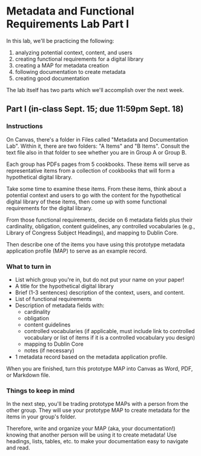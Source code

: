 # Metadata and Functional Requirements Lab Part I
In this lab, we'll be practicing the following:
1. analyzing potential context, content, and users
2. creating functional requirements for a digital library
3. creating a MAP for metadata creation
4. following documentation to create metadata
4. creating good documentation

The lab itself has two parts which we'll accomplish over the next week. 
## Part I (in-class Sept. 15; due 11:59pm Sept. 18)
### Instructions
On Canvas, there's a folder in Files called "Metadata and Documentation Lab". Within it, there are two folders: "A Items" and "B Items". Consult the text file also in that folder to see whether you are in Group A or Group B. 

Each group has PDFs pages from 5 cookbooks. These items will serve as representative items from a collection of cookbooks that will form a hypothetical digital library. 

Take some time to examine these items. From these items, think about a potential context and users to go with the content for the hypothetical digital library of these items, then come up with some functional requirements for the digital library. 

From those functional requirements, decide on 6 metadata fields plus their cardinality, obligation, content guidelines, any controlled vocabularies (e.g., Library of Congress Subject Headings), and mapping to Dublin Core. 

Then describe one of the items you have using this prototype metadata application profile (MAP) to serve as an example record. 

### What to turn in
- List which group you're in, but do not put your name on your paper!
- A title for the hypothetical digital library
- Brief (1-3 sentences) description of the context, users, and content.
- List of functional requirements
- Description of metadata fields with: 
    - cardinality
    - obligation
    - content guidelines
    - controlled vocabularies (if applicable, must include link to controlled vocabulary or list of items if it is a controlled vocabulary you design)
    - mapping to Dublin Core
    - notes (if necessary)
- 1 metadata record based on the metadata application profile. 

When you are finished, turn this prototype MAP into Canvas as Word, PDF, or Markdown file.

### Things to keep in mind
In the next step, you'll be trading prototype MAPs with a person from the other group. They will use your prototype MAP to create metadata for the items in your group's folder. 

Therefore, write and organize your MAP (aka, your documentation!) knowing that another person will be using it to create metadata! Use headings, lists, tables, etc. to make your documentation easy to navigate and read.
